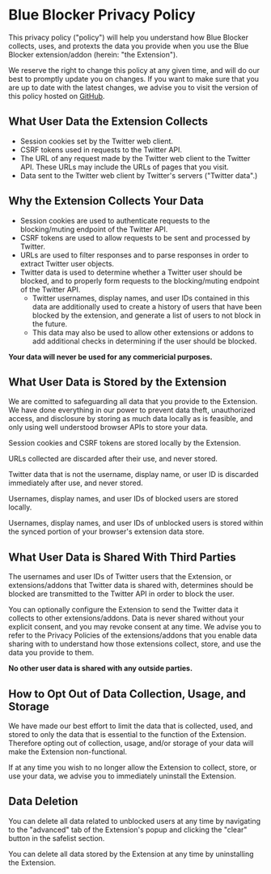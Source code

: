 # Blue Blocker Privacy Policy

This privacy policy ("policy") will help you understand how Blue Blocker collects, uses, and protexts the data you provide when you use the Blue Blocker extension/addon (herein: "the Extension").

We reserve the right to change this policy at any given time, and will do our best to promptly update you on changes. If you want to make sure that you are up to date with the latest changes, we advise you to visit the version of this policy hosted on [GitHub](https://github.com/kheina-com/Blue-Blocker/blob/main/privacy.md).

## What User Data the Extension Collects

-   Session cookies set by the Twitter web client.
-   CSRF tokens used in requests to the Twitter API.
-   The URL of any request made by the Twitter web client to the Twitter API. These URLs may include the URLs of pages that you visit.
-   Data sent to the Twitter web client by Twitter's servers ("Twitter data".)

## Why the Extension Collects Your Data

-   Session cookies are used to authenticate requests to the blocking/muting endpoint of the Twitter API.
-   CSRF tokens are used to allow requests to be sent and processed by Twitter.
-   URLs are used to filter responses and to parse responses in order to extract Twitter user objects.
-   Twitter data is used to determine whether a Twitter user should be blocked, and to properly form requests to the blocking/muting endpoint of the Twitter API.
    -   Twitter usernames, display names, and user IDs contained in this data are additionally used to create a history of users that have been blocked by the extension, and generate a list of users to not block in the future.
    -   This data may also be used to allow other extensions or addons to add additional checks in determining if the user should be blocked.

**Your data will never be used for any commericial purposes.**

## What User Data is Stored by the Extension

We are comitted to safeguarding all data that you provide to the Extension. We have done everything in our power to prevent data theft, unauthorized access, and disclosure by storing as much data locally as is feasible, and only using well understood browser APIs to store your data.

Session cookies and CSRF tokens are stored locally by the Extension.

URLs collected are discarded after their use, and never stored.

Twitter data that is not the username, display name, or user ID is discarded immediately after use, and never stored.

Usernames, display names, and user IDs of blocked users are stored locally.

Usernames, display names, and user IDs of unblocked users is stored within the synced portion of your browser's extension data store.

## What User Data is Shared With Third Parties

The usernames and user IDs of Twitter users that the Extension, or extensions/addons that Twitter data is shared with, determines should be blocked are transmitted to the Twitter API in order to block the user.

You can optionally configure the Extension to send the Twitter data it collects to other extensions/addons. Data is never shared without your explicit consent, and you may revoke consent at any time. We advise you to refer to the Privacy Policies of the extensions/addons that you enable data sharing with to understand how those extensions collect, store, and use the data you provide to them.

**No other user data is shared with any outside parties.**

## How to Opt Out of Data Collection, Usage, and Storage

We have made our best effort to limit the data that is collected, used, and stored to only the data that is essential to the function of the Extension. Therefore opting out of collection, usage, and/or storage of your data will make the Extension non-functional.

If at any time you wish to no longer allow the Extension to collect, store, or use your data, we advise you to immediately uninstall the Extension.

## Data Deletion

You can delete all data related to unblocked users at any time by navigating to the "advanced" tab of the Extension's popup and clicking the "clear" button in the safelist section.

You can delete all data stored by the Extension at any time by uninstalling the Extension.

